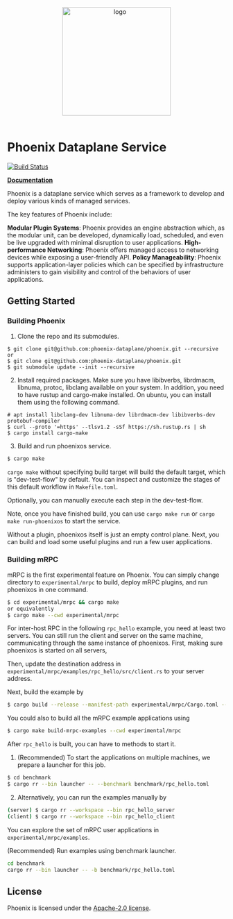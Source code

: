 <div align="center">
<img src="https://github.com/phoenix-dataplane/phoenix/blob/main/phoenix-logo-red-black.png" alt="logo" width="250"></img>
<br></br>
</div>

# Phoenix Dataplane Service

[![Build Status](https://github.com/phoenix-dataplane/phoenix/workflows/build/badge.svg)](https://github.com/phoenix-dataplane/phoenix/actions)

[**Documentation**](https://phoenix-dataplane.github.io/)

Phoenix is a dataplane service which serves as a framework to develop and deploy various kinds of managed services.

The key features of Phoenix include:

**Modular Plugin Systems**: Phoenix provides an engine abstraction which, as the modular unit, can be developed, dynamically load, scheduled, and even be live upgraded with minimal disruption to user applications.
**High-performance Networking**: Phoenix offers managed access to networking devices while exposing a user-friendly API.
**Policy Manageability**: Phoenix supports application-layer policies which can be specified by infrastructure administers to gain visibility and control of the behaviors of user applications.

## Getting Started

### Building Phoenix
1. Clone the repo and its submodules.
```
$ git clone git@github.com:phoenix-dataplane/phoenix.git --recursive
or
$ git clone git@github.com:phoenix-dataplane/phoenix.git
$ git submodule update --init --recursive
```

2. Install required packages.
Make sure you have libibverbs, librdmacm, libnuma, protoc, libclang
available on your system.
In addition, you need to have rustup and cargo-make installed.
On ubuntu, you can install them using the following
command.
```
# apt install libclang-dev libnuma-dev librdmacm-dev libibverbs-dev protobuf-compiler
$ curl --proto '=https' --tlsv1.2 -sSf https://sh.rustup.rs | sh
$ cargo install cargo-make
```

3. Build and run phoenixos service.
```bash
$ cargo make
```
`cargo make` without specifying build target will build the default
target, which is "dev-test-flow" by default. You can inspect and
customize the stages of this default workflow in `Makefile.toml`.

Optionally, you can manually execute each step in the dev-test-flow.

Note, once you have finished build, you can use `cargo make run` or
`cargo make run-phoenixos` to start the service.

Without a plugin, phoenixos itself is just an empty control plane. Next,
you can build and load some useful plugins and run a few user applications.

### Building mRPC
mRPC is the first experimental feature on Phoenix.
You can simply change directory to `experimental/mrpc` to build, 
deploy mRPC plugins, and run phoenixos in one command.

```bash
$ cd experimental/mrpc && cargo make
or equivalently
$ cargo make --cwd experimental/mrpc
```

For inter-host RPC in the following `rpc_hello` example, you need at
least two servers. You can still run the client and server on the same
machine, communicating through the same instance of phoenixos.
First, making sure phoenixos is started on all servers, 

Then, update the destination address in `experimental/mrpc/examples/rpc_hello/src/client.rs`
to your server address.

Next, build the example by
```bash
$ cargo build --release --manifest-path experimental/mrpc/Cargo.toml --workspace -p rpc_hello
```

You could also to build all the mRPC example applications using
```bash
$ cargo make build-mrpc-examples --cwd experimental/mrpc
```

After `rpc_hello` is built, you can have to methods to start it.
1. (Recommended) To start the applications on multiple machines, we prepare
a launcher for this job.
```bash
$ cd benchmark
$ cargo rr --bin launcher -- --benchmark benchmark/rpc_hello.toml
```

2. Alternatively, you can run the examples manually by
```bash
(server) $ cargo rr --workspace --bin rpc_hello_server
(client) $ cargo rr --workspace --bin rpc_hello_client
```


You can explore the set of mRPC user applications in
`experimental/mrpc/examples`.

(Recommended) Run examples using benchmark launcher.
```bash
cd benchmark
cargo rr --bin launcher -- -b benchmark/rpc_hello.toml
```

## License
Phoenix is licensed under the [Apache-2.0 license](https://github.com/phoenix-dataplane/phoenix/blob/main/LICENSE).
